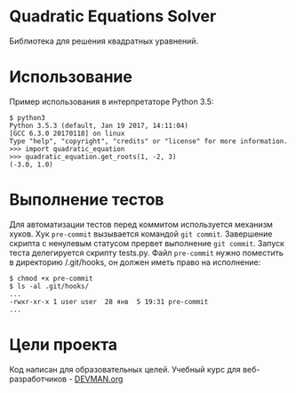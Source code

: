 # Quadratic Equations Solver

Библиотека для решения квадратных уравнений.

# Использование

Пример использования в интерпретаторе Python 3.5: 
```
$ python3
Python 3.5.3 (default, Jan 19 2017, 14:11:04) 
[GCC 6.3.0 20170118] on linux
Type "help", "copyright", "credits" or "license" for more information.
>>> import quadratic_equation
>>> quadratic_equation.get_roots(1, -2, 3)
(-3.0, 1.0)
```

# Выполнение тестов

Для автоматизации тестов перед коммитом используется механизм хуков. Хук ```pre-commit``` вызывается командой ```git commit```. Завершение скрипта с ненулевым статусом прервет выполнение ```git commit```. Запуск теста делегируется скрипту tests.py.  Файл ```pre-commit``` нужно поместить в директорию /.git/hooks, он должен иметь право на исполнение:
```
$ chmod +x pre-commit
$ ls -al .git/hooks/
...
-rwxr-xr-x 1 user user  28 янв  5 19:31 pre-commit
...
```


# Цели проекта

Код написан для образовательных целей. Учебный курс для веб-разработчиков - [DEVMAN.org](https://devman.org)
